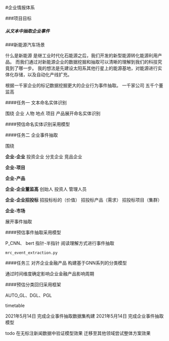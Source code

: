 #企业情报体系 

###项目目标
##### 从文本中抽取企业事件

###新能源汽车场景

什么是新能源 是继工业时代化石能源之后，我们开发的新型能源转化能源利用产品。
而我们通过对新能源企业的数据挖掘和抽取可以清晰的理解到我们的科技究竟到了哪一步。
我的想法是先建设太阳系其他行星上的能源基地，对能源进行实体化存储，以及自动化产线扩充。

根据一千家企业的标记数据挖掘更大的企业行为事件抽取。
一千家公司 五千个董监高 

####任务一 文本命名实体识别

围绕 企业 人物 地点 项目 产品展开命名实体识别

####预估命名实体识别采用模型


####任务二 企业事件抽取

围绕 

**企业-企业** 
投资企业 分支企业 竞品企业

**企业-项目**
 
**企业-产品** 

**企业-企业董监高**
创始人 投资人 管理人员

**企业-企业招投标**
招投标标的（价值）
招投标产品（需求）
招投标项目（集群）

**企业-市场**

展开事件抽取

####预估事件抽取采用模型

P_CNN、 bert 指针-半指针
阅读理解方式进行事件抽取
```
mrc_event_extraction.py
```

####任务三 对齐企业金融产品 构建基于GNN系列的分类模型

通过时间维度确定影响企业金融产品影响周期

####预估分类回归采用框架

AUTO_GL、DGL、PGL

timetable

2021年5月14日 完成企业事件抽取数据集构建
2021年5月14日 完成企业事件抽取模型

todo
在无标注新闻数据中验证模型效果
迁移至其他领域尝试整体方案效果
